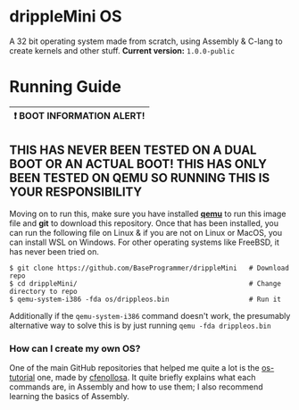# drippleMini OS

A 32 bit operating system made from scratch, using Assembly & C-lang to create kernels and other stuff. 
**Current version:** `1.0.0-public`

# Running Guide
| :exclamation:  BOOT INFORMATION ALERT!   |
|------------------------------------------|

## THIS HAS NEVER BEEN TESTED ON A DUAL BOOT OR AN ACTUAL BOOT! THIS HAS ONLY BEEN TESTED ON QEMU SO RUNNING THIS IS YOUR RESPONSIBILITY
Moving on to run this, make sure you have installed **[qemu](https://www.qemu.org/)** to run this image file and **git** to download this repository. Once that has been installed, you can run the following file on Linux & if you are not on Linux or MacOS, you can install WSL on Windows. For other operating systems like FreeBSD, it has never been tried on.

```
$ git clone https://github.com/BaseProgrammer/drippleMini   # Download repo
$ cd drippleMini/                                           # Change directory to repo
$ qemu-system-i386 -fda os/drippleos.bin                    # Run it
```

Additionally if the `qemu-system-i386` command doesn't work, the presumably alternative way to solve this is by just running `qemu -fda drippleos.bin`

### How can I create my own OS?
One of the main GitHub repositories that helped me quite a lot is the [os-tutorial](https://github.com/cfenollosa/os-tutorial/) one, made by [cfenollosa](https://github.com/cfenollosa). It quite briefly explains what each commands are, in Assembly and how to use them; I also recommend learning the basics of Assembly.